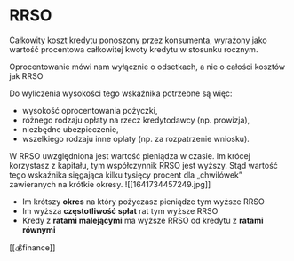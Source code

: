 # RRSO 
Całkowity koszt kredytu ponoszony przez konsumenta, wyrażony jako wartość procentowa całkowitej kwoty kredytu w stosunku rocznym.

Oprocentowanie mówi nam wyłącznie o odsetkach, a nie o całości kosztów jak RRSO

Do wyliczenia wysokości tego wskaźnika potrzebne są więc:
-   wysokość oprocentowania pożyczki,
-   różnego rodzaju opłaty na rzecz kredytodawcy (np. prowizja),
-   niezbędne ubezpieczenie,
-   wszelkiego rodzaju inne opłaty (np. za rozpatrzenie wniosku).


W RRSO uwzględniona jest wartość pieniądza w czasie. Im krócej korzystasz z kapitału, tym współczynnik RRSO jest wyższy. Stąd wartość tego wskaźnika sięgająca kilku tysięcy procent dla „chwilówek” zawieranych na krótkie okresy.
![[1641734457249.jpg]]
- Im krótszy **okres** na który pożyczasz pieniądze tym wyższe RRSO
- Im wyższa **częstotliwość spłat** rat tym wyższe RRSO
- Kredy z **ratami malejącymi** ma wyższe RRSO od kredytu z **ratami równymi**



[[💰finance]]